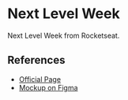 # Next Level Week

Next Level Week from Rocketseat.


## References

- [Official Page](https://nextlevelweek.com)
- [Mockup on Figma](https://www.figma.com/file/9TlOcj6l7D05fZhU12xWT3/Ecoleta-(Booster)?node-id=0%3A1)
